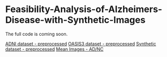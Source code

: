 # Feasibility-Analysis-of-Alzheimers-Disease-with-Synthetic-Images
The full code is coming soon.


[ADNI dataset - preprocessed](https://drive.google.com/drive/folders/1u8LkYuQNJFR6RHcOwzbEVAT-mg_48Ig1?usp=sharin)
[OASIS3 dataset - preprocessed](https://drive.google.com/drive/folders/1CtqjEuX7RvQ_bW8_XrcyKeH5yhl1MfEK?usp=sharing)
[Synthetic dataset - preprocessed](https://drive.google.com/drive/folders/1ASD7syGzjv7k37CprH74xKvJ8dzwwDqS?usp=sharing)
[Mean Images - AD/NC](https://drive.google.com/file/d/1EgBJOVEnclps_4Uzc5mhruP52n5AUovN/view?usp=sharing)
